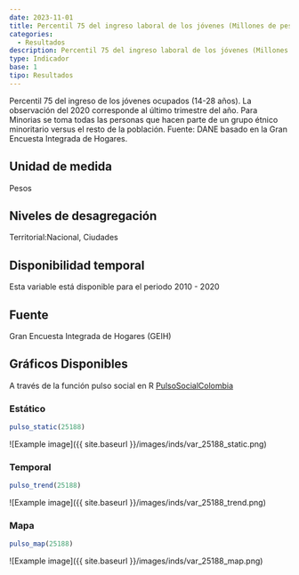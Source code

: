 ```yaml
---
date: 2023-11-01
title: Percentil 75 del ingreso laboral de los jóvenes (Millones de pesos) (ciudad_gen)
categories:
  - Resultados
description: Percentil 75 del ingreso laboral de los jóvenes (Millones de pesos)
type: Indicador
base: 1
tipo: Resultados
--- 
```


Percentil 75 del ingreso de los jóvenes ocupados (14-28 años). La observación del 2020 corresponde al último trimestre del año. Para Minorias se toma todas las personas que hacen parte de un grupo étnico minoritario versus el resto de la población.
Fuente: DANE basado en la Gran Encuesta Integrada de Hogares.

## Unidad de medida
Pesos

## Niveles de desagregación
Territorial:Nacional, Ciudades

## Disponibilidad temporal
Esta variable está disponible para el periodo 2010 - 2020

## Fuente
Gran Encuesta Integrada de Hogares (GEIH)

## Gráficos Disponibles

A través de la función pulso social en R [PulsoSocialColombia](https://github.com/pulsosocialcolombia/PulsoSocialColombia)

### Estático

``` R
pulso_static(25188)
```

![Example image]({{ site.baseurl }}/images/inds/var_25188_static.png)

### Temporal

``` R
pulso_trend(25188)
```

![Example image]({{ site.baseurl }}/images/inds/var_25188_trend.png)

### Mapa

``` R
pulso_map(25188)
```

![Example image]({{ site.baseurl }}/images/inds/var_25188_map.png)
